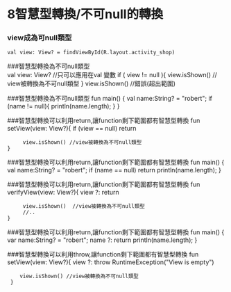 # 8智慧型轉換/不可null的轉換
### view成為可null類型
	val view: View? = findViewById(R.layout.activity_shop)
	
###智慧型轉換為不可null類型		  
	val view: View? //只可以應用在val 變數
	if ( view != null ){
	     view.isShown()     // view被轉換為不可null類型
	}
	view.isShown() //錯誤(超出範圍)

###智慧型轉換為不可null類型
	fun main() {
	    val name:String? = "robert";
	    if (name != null){
	        println(name.length);
	    }
	}	


###智慧型轉換可以利用return,讓function剩下範圍都有智慧型轉換
	fun setView(view: View?){
	    if (view == null)
	        return
	            
	     view.isShown() //view被轉換為不可null類型
	}
	
###智慧型轉換可以利用return,讓function剩下範圍都有智慧型轉換
	fun main() {
	    val name:String? = "robert";
	    if (name == null) return
	    println(name.length);
	}
	
###智慧型轉換可以利用return,讓function剩下範圍都有智慧型轉換
	fun verifyView(view: View?){
	     view ?: return
	            
	     view.isShown()  //view被轉換為不可null類型
	     //..
	}
	
###智慧型轉換可以利用return,讓function剩下範圍都有智慧型轉換
	fun main() {
	    var name:String? = "robert";
	    name ?: return
	    println(name.length);
	}

###智慧型轉換可以利用throw,讓function剩下範圍都有智慧型轉換
	fun setView(view: View?){
	    view ?: throw RuntimeException("View is empty")
	    
	    view.isShown() //view被轉換為不可null類型
	 }